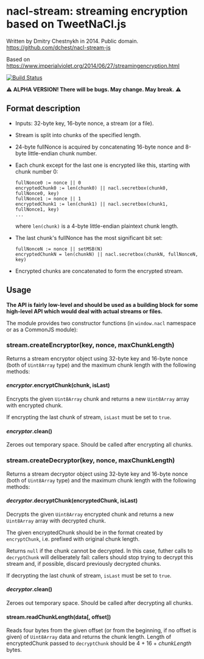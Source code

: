 nacl-stream: streaming encryption based on TweetNaCl.js
=======================================================

Written by Dmitry Chestnykh in 2014. Public domain.
<https://github.com/dchest/nacl-stream-js>

Based on
<https://www.imperialviolet.org/2014/06/27/streamingencryption.html>

[![Build Status](https://travis-ci.org/dchest/nacl-stream-js.svg?branch=master)
](https://travis-ci.org/dchest/nacl-stream-js)

:warning: **ALPHA VERSION! There will be bugs. May change. May break.** :warning:

Format description
------------------

- Inputs: 32-byte key, 16-byte nonce, a stream (or a file).
- Stream is split into chunks of the specified length.
- 24-byte fullNonce is acquired by concatenating 16-byte nonce and 8-byte
  little-endian chunk number.
- Each chunk except for the last one is encrypted like this, starting with
  chunk number 0:
  ```
  fullNonce0 := nonce || 0
  encryptedChunk0 := len(chunk0) || nacl.secretbox(chunk0, fullNonce0, key)
  fullNonce1 := nonce || 1
  encryptedChunk1 := len(chunk1) || nacl.secretbox(chunk1, fullNonce1, key)
  ...
  ```
  where `len(chunk)` is a 4-byte little-endian plaintext chunk length.

- The last chunk's fullNonce has the most significant bit set:
  ```
  fullNonceN := nonce || setMSB(N)
  encryptedChunkN = len(chunkN) || nacl.secretbox(chunkN, fullNonceN, key)
  ```
- Encrypted chunks are concatenated to form the encrypted stream.

Usage
-----

**The API is fairly low-level and should be used as a building block for some
high-level API which would deal with actual streams or files.**

The module provides two constructor functions (in `window.nacl` namespace or as
a CommonJS module):

### stream.createEncryptor(key, nonce, maxChunkLength)

Returns a stream encryptor object using 32-byte key and 16-byte nonce (both of
`Uint8Array` type) and the maximum chunk length with the following methods:

#### *encryptor*.encryptChunk(chunk, isLast)

Encrypts the given `Uint8Array` chunk and returns a new `Uint8Array` array
with encrypted chunk.

If encrypting the last chunk of stream, `isLast` must be set to `true`.

#### *encryptor*.clean()

Zeroes out temporary space. Should be called after encrypting all chunks.

### stream.createDecryptor(key, nonce, maxChunkLength)

Returns a stream decryptor object using 32-byte key and 16-byte nonce (both of
`Uint8Array` type) and the maximum chunk length with the following methods:

#### *decryptor*.decryptChunk(encryptedChunk, isLast)

Decrypts the given `Uint8Array` encrypted chunk and returns a new `Uint8Array`
array with decrypted chunk.

The given encryptedChunk should be in the format created by `encryptChunk`,
i.e. prefixed with original chunk length.

Returns `null` if the chunk cannot be decrypted. In this case, futher
calls to `decryptChunk` will deliberately fail: callers should stop trying
to decrypt this stream and, if possible, discard previously decrypted
chunks.

If decrypting the last chunk of stream, `isLast` must be set to `true`.

#### *decryptor*.clean()

Zeroes out temporary space. Should be called after decrypting all chunks.

#### stream.readChunkLength(data[, offset])

Reads four bytes from the given offset (or from the beginning, if no offset is
given) of `Uint8Array` data and returns the chunk length. Length of
encryptedChunk passed to `decryptChunk` should be 4 + 16 + *chunkLength* bytes.

